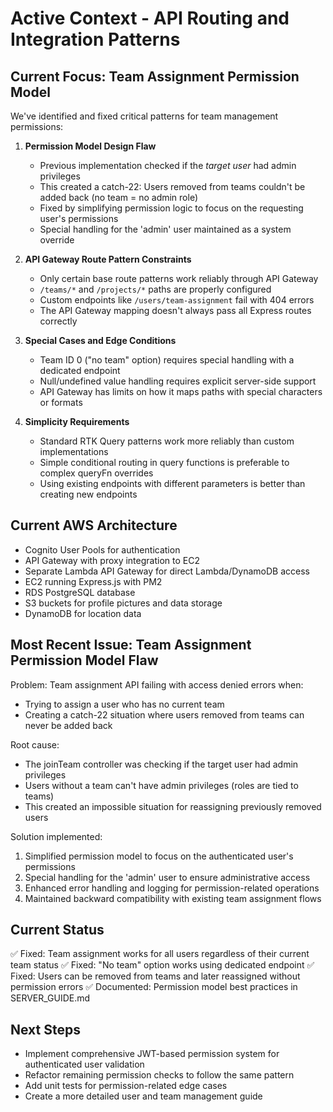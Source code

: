 # Active Context - API Routing and Integration Patterns

## Current Focus: Team Assignment Permission Model

We've identified and fixed critical patterns for team management permissions:

1. **Permission Model Design Flaw**
   - Previous implementation checked if the *target user* had admin privileges
   - This created a catch-22: Users removed from teams couldn't be added back (no team = no admin role)
   - Fixed by simplifying permission logic to focus on the requesting user's permissions
   - Special handling for the 'admin' user maintained as a system override

2. **API Gateway Route Pattern Constraints**
   - Only certain base route patterns work reliably through API Gateway
   - `/teams/*` and `/projects/*` paths are properly configured 
   - Custom endpoints like `/users/team-assignment` fail with 404 errors
   - The API Gateway mapping doesn't always pass all Express routes correctly

3. **Special Cases and Edge Conditions**
   - Team ID 0 ("no team" option) requires special handling with a dedicated endpoint
   - Null/undefined value handling requires explicit server-side support
   - API Gateway has limits on how it maps paths with special characters or formats

4. **Simplicity Requirements**
   - Standard RTK Query patterns work more reliably than custom implementations
   - Simple conditional routing in query functions is preferable to complex queryFn overrides
   - Using existing endpoints with different parameters is better than creating new endpoints

## Current AWS Architecture
- Cognito User Pools for authentication
- API Gateway with proxy integration to EC2
- Separate Lambda API Gateway for direct Lambda/DynamoDB access
- EC2 running Express.js with PM2
- RDS PostgreSQL database
- S3 buckets for profile pictures and data storage
- DynamoDB for location data

## Most Recent Issue: Team Assignment Permission Model Flaw

Problem: Team assignment API failing with access denied errors when:
- Trying to assign a user who has no current team
- Creating a catch-22 situation where users removed from teams can never be added back

Root cause:
- The joinTeam controller was checking if the target user had admin privileges
- Users without a team can't have admin privileges (roles are tied to teams)
- This created an impossible situation for reassigning previously removed users

Solution implemented:
1. Simplified permission model to focus on the authenticated user's permissions
2. Special handling for the 'admin' user to ensure administrative access
3. Enhanced error handling and logging for permission-related operations
4. Maintained backward compatibility with existing team assignment flows

## Current Status

✅ Fixed: Team assignment works for all users regardless of their current team status
✅ Fixed: "No team" option works using dedicated endpoint
✅ Fixed: Users can be removed from teams and later reassigned without permission errors
✅ Documented: Permission model best practices in SERVER_GUIDE.md

## Next Steps
- Implement comprehensive JWT-based permission system for authenticated user validation
- Refactor remaining permission checks to follow the same pattern
- Add unit tests for permission-related edge cases
- Create a more detailed user and team management guide